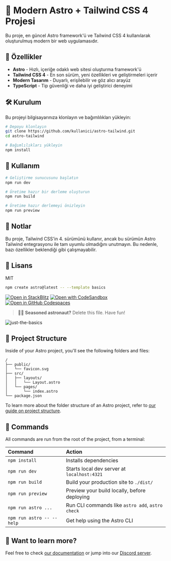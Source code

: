# 🚀 Modern Astro + Tailwind CSS 4 Projesi

Bu proje, en güncel Astro framework'ü ve Tailwind CSS 4 kullanılarak oluşturulmuş modern bir web uygulamasıdır.

## 🌟 Özellikler

- **Astro** - Hızlı, içeriğe odaklı web sitesi oluşturma framework'ü
- **Tailwind CSS 4** - En son sürüm, yeni özellikleri ve geliştirmeleri içerir
- **Modern Tasarım** - Duyarlı, erişilebilir ve göz alıcı arayüz
- **TypeScript** - Tip güvenliği ve daha iyi geliştirici deneyimi

## 🛠️ Kurulum

Bu projeyi bilgisayarınıza klonlayın ve bağımlılıkları yükleyin:

```bash
# Depoyu klonlayın
git clone https://github.com/kullanici/astro-tailwind.git
cd astro-tailwind

# Bağımlılıkları yükleyin
npm install
```

## 🚀 Kullanım

```bash
# Geliştirme sunucusunu başlatın
npm run dev

# Üretime hazır bir derleme oluşturun
npm run build

# Üretime hazır derlemeyi önizleyin
npm run preview
```

## 📝 Notlar

Bu proje, Tailwind CSS'in 4. sürümünü kullanır, ancak bu sürümün Astro Tailwind entegrasyonu ile tam uyumlu olmadığını unutmayın. Bu nedenle, bazı özellikler beklendiği gibi çalışmayabilir.

## 📜 Lisans

MIT

```sh
npm create astro@latest -- --template basics
```

[![Open in StackBlitz](https://developer.stackblitz.com/img/open_in_stackblitz.svg)](https://stackblitz.com/github/withastro/astro/tree/latest/examples/basics)
[![Open with CodeSandbox](https://assets.codesandbox.io/github/button-edit-lime.svg)](https://codesandbox.io/p/sandbox/github/withastro/astro/tree/latest/examples/basics)
[![Open in GitHub Codespaces](https://github.com/codespaces/badge.svg)](https://codespaces.new/withastro/astro?devcontainer_path=.devcontainer/basics/devcontainer.json)

> 🧑‍🚀 **Seasoned astronaut?** Delete this file. Have fun!

![just-the-basics](https://github.com/withastro/astro/assets/2244813/a0a5533c-a856-4198-8470-2d67b1d7c554)

## 🚀 Project Structure

Inside of your Astro project, you'll see the following folders and files:

```text
/
├── public/
│   └── favicon.svg
├── src/
│   ├── layouts/
│   │   └── Layout.astro
│   └── pages/
│       └── index.astro
└── package.json
```

To learn more about the folder structure of an Astro project, refer to [our guide on project structure](https://docs.astro.build/en/basics/project-structure/).

## 🧞 Commands

All commands are run from the root of the project, from a terminal:

| Command                   | Action                                           |
| :------------------------ | :----------------------------------------------- |
| `npm install`             | Installs dependencies                            |
| `npm run dev`             | Starts local dev server at `localhost:4321`      |
| `npm run build`           | Build your production site to `./dist/`          |
| `npm run preview`         | Preview your build locally, before deploying     |
| `npm run astro ...`       | Run CLI commands like `astro add`, `astro check` |
| `npm run astro -- --help` | Get help using the Astro CLI                     |

## 👀 Want to learn more?

Feel free to check [our documentation](https://docs.astro.build) or jump into our [Discord server](https://astro.build/chat).
